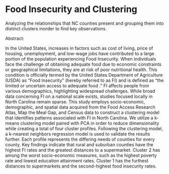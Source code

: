 # Food Insecurity and Clustering
 Analyzing the relationships that NC counties present and grouping them into distinct clusters inorder to find key observations.


Abstract:

In the United States, increases in factors such as cost of living, price of housing, unemployment, and low-wage jobs have contributed to a large portion of the population experiencing Food Insecurity. When individuals face the challenge of obtaining adequate food due to economic constraints or geographical limitations, they are at risk of poor nutritional health. This condition is officially termed by the United States Department of Agriculture (USDA) as “Food Insecurity” (hereby referred to as FI) and is defined as “the limited or uncertain access to adequate food .” FI affects people from various demographics, highlighting widespread challenges. While broad data concerning FI on a national scale exists, studies focused locally in North Carolina remain sparse. This study employs socio-economic, demographic, and spatial data acquired from the Food Access Research Atlas, Map the Meal Gap, and Census data to construct a clustering model that identifies patterns associated with FI in North Carolina. We utilize a k-means clustering model paired with PCA in order to reduce dimensionality while creating a total of four cluster profiles. Following the clustering model, a k-nearest neighbors regression model is used to validate the results further. Each profile represents the differing needs of counties for every county. Key findings indicate that rural and suburban counties have the highest FI rates and the greatest distances to a supermarket. Cluster 2 has among the worst socio-economic measures, such as the highest poverty rate and lowest education attainment rates. Cluster 1 has the furthest distances to supermarkets and the second-highest food insecurity rates.
